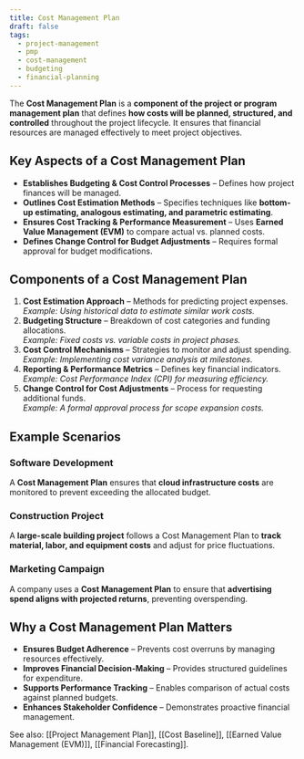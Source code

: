 ```yaml
---
title: Cost Management Plan
draft: false
tags:
  - project-management
  - pmp
  - cost-management
  - budgeting
  - financial-planning
---
```


The **Cost Management Plan** is a **component of the project or program management plan** that defines **how costs will be planned, structured, and controlled** throughout the project lifecycle. It ensures that financial resources are managed effectively to meet project objectives.

## Key Aspects of a Cost Management Plan
- **Establishes Budgeting & Cost Control Processes** – Defines how project finances will be managed.
- **Outlines Cost Estimation Methods** – Specifies techniques like **bottom-up estimating, analogous estimating, and parametric estimating**.
- **Ensures Cost Tracking & Performance Measurement** – Uses **Earned Value Management (EVM)** to compare actual vs. planned costs.
- **Defines Change Control for Budget Adjustments** – Requires formal approval for budget modifications.

## Components of a Cost Management Plan
1. **Cost Estimation Approach** – Methods for predicting project expenses.  
   *Example: Using historical data to estimate similar work costs.*
2. **Budgeting Structure** – Breakdown of cost categories and funding allocations.  
   *Example: Fixed costs vs. variable costs in project phases.*
3. **Cost Control Mechanisms** – Strategies to monitor and adjust spending.  
   *Example: Implementing cost variance analysis at milestones.*
4. **Reporting & Performance Metrics** – Defines key financial indicators.  
   *Example: Cost Performance Index (CPI) for measuring efficiency.*
5. **Change Control for Cost Adjustments** – Process for requesting additional funds.  
   *Example: A formal approval process for scope expansion costs.*

## Example Scenarios

### **Software Development**
A **Cost Management Plan** ensures that **cloud infrastructure costs** are monitored to prevent exceeding the allocated budget.

### **Construction Project**
A **large-scale building project** follows a Cost Management Plan to **track material, labor, and equipment costs** and adjust for price fluctuations.

### **Marketing Campaign**
A company uses a **Cost Management Plan** to ensure that **advertising spend aligns with projected returns**, preventing overspending.

## Why a Cost Management Plan Matters
- **Ensures Budget Adherence** – Prevents cost overruns by managing resources effectively.
- **Improves Financial Decision-Making** – Provides structured guidelines for expenditure.
- **Supports Performance Tracking** – Enables comparison of actual costs against planned budgets.
- **Enhances Stakeholder Confidence** – Demonstrates proactive financial management.

See also: [[Project Management Plan]], [[Cost Baseline]], [[Earned Value Management (EVM)]], [[Financial Forecasting]].
